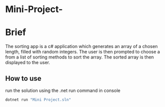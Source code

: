 # Mini-Project-

# Brief
The sorting app is a c# application which generates an array of a chosen length, filled with random integers. The user is then prompted
to choose a from a list of sorting methods to sort the array. The sorted array is then displayed to the user.

## How to use
run the solution using the .net run command in console

```powershell
dotnet run "Mini Project.sln"
```
